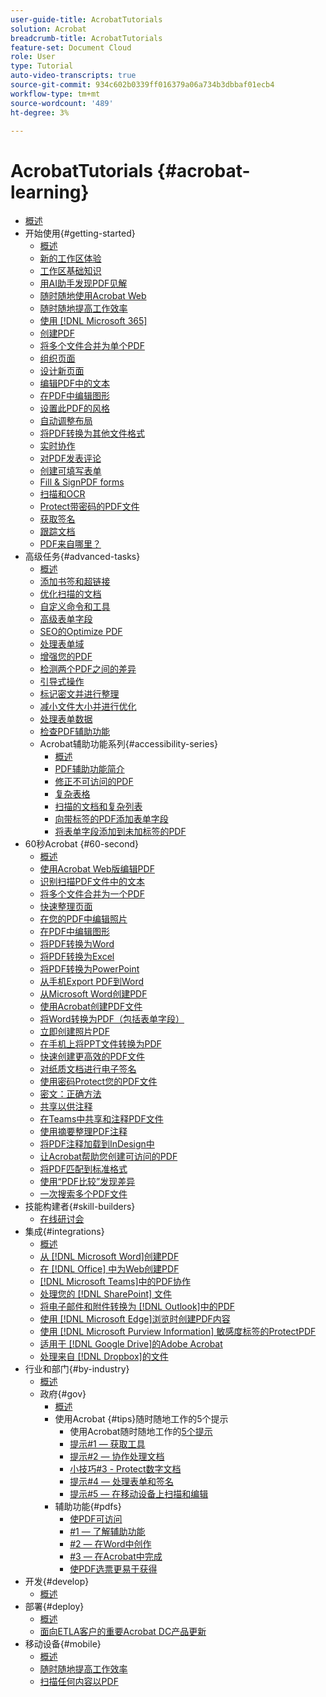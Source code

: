 ```yaml
---
user-guide-title: AcrobatTutorials
solution: Acrobat
breadcrumb-title: AcrobatTutorials
feature-set: Document Cloud
role: User
type: Tutorial
auto-video-transcripts: true
source-git-commit: 934c602b0339ff016379a06a734b3dbbaf01ecb4
workflow-type: tm+mt
source-wordcount: '489'
ht-degree: 3%

---
```



# AcrobatTutorials {#acrobat-learning}

+ [概述](overview.md)
+ 开始使用{#getting-started}
   + [概述](getting-started/getting-started-overview.md)
   + [新的工作区体验](getting-started/new-workspace.md)
   + [工作区基础知识](getting-started/get-to-know-the-acrobat-dc-interface.md)
   + [用AI助手发现PDF见解](getting-started/ai-assistant.md)
   + [随时随地使用Acrobat Web](getting-started/acrobatweb.md)
   + [随时随地提高工作效率](getting-started/productivity.md)
   + [使用 [!DNL Microsoft 365]](https://experienceleague.adobe.com/docs/document-cloud-learn/acrobat-learning/integrations/integrate-overview.html#microsoft)
   + [创建PDF](getting-started/create-pdf.md)
   + [将多个文件合并为单个PDF](getting-started/combine-to-pdf.md)
   + [组织页面](getting-started/organize.md)
   + [设计新页面](getting-started/add-custom-page.md)
   + [编辑PDF中的文本](getting-started/edit-pdf.md)
   + [在PDF中编辑图形](getting-started/edit-graphics.md)
   + [设置此PDF的风格](getting-started/stylize-this-pdf.md)
   + [自动调整布局](getting-started/auto-adjust-layout.md)
   + [将PDF转换为其他文件格式](getting-started/export-pdf.md)
   + [实时协作](getting-started/collaborate.md)
   + [对PDF发表评论](getting-started/comment-on-pdf-files.md)
   + [创建可填写表单](getting-started/create-fillable-forms.md)
   + [Fill &amp; SignPDF forms](getting-started/fill-and-sign.md)
   + [扫描和OCR](getting-started/scan-and-ocr.md)
   + [Protect带密码的PDF文件](getting-started/password-protect.md)
   + [获取签名](getting-started/signatures.md)
   + [跟踪文档](getting-started/track.md)
   + [PDF来自哪里？](getting-started/where-do-pdfs-come-from.md)
+ 高级任务{#advanced-tasks}
   + [概述](advanced-tasks/advanced-tasks-overview.md)
   + [添加书签和超链接](advanced-tasks/bookmarks.md)
   + [优化扫描的文档](advanced-tasks/optimizescan.md)
   + [自定义命令和工具](advanced-tasks/custom.md)
   + [高级表单字段](advanced-tasks/advancedforms.md)
   + [SEO的Optimize PDF](advanced-tasks/optimizeseo.md)
   + [处理表单域](advanced-tasks/workforms.md)
   + [增强您的PDF](advanced-tasks/enhance.md)
   + [检测两个PDF之间的差异](advanced-tasks/compare.md)
   + [引导式操作](advanced-tasks/action.md)
   + [标记密文并进行整理](advanced-tasks/redact.md)
   + [减小文件大小并进行优化](advanced-tasks/reduce.md)
   + [处理表单数据](advanced-tasks/formdata.md)
   + [检查PDF辅助功能](advanced-tasks/accessibility.md)
   + Acrobat辅助功能系列{#accessibility-series}
      + [概述](advanced-tasks/accessibility-series.md)
      + [PDF辅助功能简介](advanced-tasks/accessibilitysession1.md)
      + [修正不可访问的PDF](advanced-tasks/accessibilitysession2.md)
      + [复杂表格](advanced-tasks/accessibilitysession3.md)
      + [扫描的文档和复杂列表](advanced-tasks/accessibilitysession4.md)
      + [向带标签的PDF添加表单字段](advanced-tasks/accessibilitysession5.md)
      + [将表单字段添加到未加标签的PDF](advanced-tasks/accessibilitysession6.md)
+ 60秒Acrobat {#60-second}
   + [概述](60-second/60-second-overview.md)
   + [使用Acrobat Web版编辑PDF](60-second/edit.md)
   + [识别扫描PDF文件中的文本](60-second/textrecognition.md)
   + [将多个文件合并为一个PDF](60-second/combine-to-one-pdf.md)
   + [快速整理页面](60-second/organize.md)
   + [在您的PDF中编辑照片](60-second/editphoto.md)
   + [在PDF中编辑图形](60-second/editgraphic.md)
   + [将PDF转换为Word](60-second/convert-pdf-word.md)
   + [将PDF转换为Excel](60-second/convert-pdf-excel.md)
   + [将PDF转换为PowerPoint](60-second/convert-pdf-powerpoint.md)
   + [从手机Export PDF到Word](60-second/exportwordphone.md)
   + [从Microsoft Word创建PDF](60-second/word-to-pdf.md)
   + [使用Acrobat创建PDF文件](60-second/create-from-acrobat.md)
   + [将Word转换为PDF（包括表单字段）](60-second/wordform.md)
   + [立即创建照片PDF](60-second/photo.md)
   + [在手机上将PPT文件转换为PDF](60-second/phone.md)
   + [快速创建更高效的PDF文件](60-second/optimize.md)
   + [对纸质文档进行电子签名](60-second/sign.md)
   + [使用密码Protect您的PDF文件](60-second/protect.md)
   + [密文：正确方法](60-second/redaction.md)
   + [共享以供注释](60-second/share-comment.md)
   + [在Teams中共享和注释PDF文件](60-second/share-comment-teams.md)
   + [使用摘要整理PDF注释](60-second/summarize-comments.md)
   + [将PDF注释加载到InDesign中](60-second/indesign.md)
   + [让Acrobat帮助您创建可访问的PDF](60-second/accessible.md)
   + [将PDF匹配到标准格式](60-second/conform.md)
   + [使用“PDF比较”发现差异](60-second/compare.md)
   + [一次搜索多个PDF文件](60-second/search.md)
+ 技能构建者{#skill-builders}
   + [在线研讨会](skill-builder/skill-builder-webinars.md)
+ 集成{#integrations}
   + [概述](integrate/integrate-overview.md)
   + [从 [!DNL Microsoft Word]创建PDF](integrate/createfromword.md)
   + [在 [!DNL Office] 中为Web创建PDF](integrate/createofficeweb.md)
   + [ [!DNL Microsoft Teams]中的PDF协作](integrate/acrobatandteams.md)
   + [处理您的 [!DNL SharePoint] 文件](integrate/acrobatandsp.md)
   + [将电子邮件和附件转换为 [!DNL Outlook]中的PDF](integrate/outlook.md)
   + [使用 [!DNL Microsoft Edge]浏览时创建PDF内容](integrate/edge.md)
   + [使用 [!DNL Microsoft Purview Information] 敏感度标签的ProtectPDF](integrate/microsoftsensitivitylabels.md)
   + [适用于 [!DNL Google Drive]的Adobe Acrobat](integrate/acrobatandgoogle.md)
   + [处理来自 [!DNL Dropbox]的文件](integrate/acrobat-dropbox.md)
+ 行业和部门{#by-industry}
   + [概述](industry/industry-overview.md)
   + 政府{#gov}
      + [概述](industry/gov/gov-overview.md)
      + 使用Acrobat {#tips}随时随地工作的5个提示
         + 使用Acrobat随时随地工作的[5个提示](industry/gov/5-tips-for-working-anywhere-with-acrobat-dc-for-government.md)
         + [提示#1 — 获取工具](industry/gov/get-your-tools.md)
         + [提示#2 — 协作处理文档](industry/gov/collaborate-on-documents.md)
         + [小技巧#3 - Protect数字文档](industry/gov/protect-digital-documents.md)
         + [提示#4 — 处理表单和签名](industry/gov/work-with-forms-and-signatures.md)
         + [提示#5 — 在移动设备上扫描和编辑](industry/gov/scan-and-edit-on-mobile.md)
      + 辅助功能{#pdfs}
         + [使PDF可访问](industry/gov/making-pdfs-accessible.md)
         + [#1 — 了解辅助功能](industry/gov/understanding-accessibility.md)
         + [#2 — 在Word中创作](industry/gov/authoring-in-word.md)
         + [#3 — 在Acrobat中完成](industry/gov/finishing-in-acrobat.md)
         + [使PDF选票更易于获得](industry/gov/making-pdf-ballots-accessible.md)
+ 开发{#develop}
   + [概述](develop/develop-overview.md)
+ 部署{#deploy}
   + [概述](deploy/deploy-overview.md)
   + [面向ETLA客户的重要Acrobat DC产品更新](deploy/signentitlementchanges.md)
+ 移动设备{#mobile}
   + [概述](mobile/mobile-overview.md)
   + [随时随地提高工作效率](https://experienceleague.adobe.com/docs/document-cloud-learn/acrobat-learning/getting-started/productivity.html)
   + [扫描任何内容以PDF](mobile/scan-mobile-app.md)
